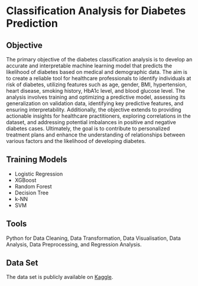 # Classification Analysis for Diabetes Prediction

## Objective
The primary objective of the diabetes classification analysis is to develop an accurate and interpretable machine learning model that predicts the likelihood of diabetes based on medical and demographic data. The aim is to create a reliable tool for healthcare professionals to identify individuals at risk of diabetes, utilizing features such as age, gender, BMI, hypertension, heart disease, smoking history, HbA1c level, and blood glucose level. The analysis involves training and optimizing a predictive model, assessing its generalization on validation data, identifying key predictive features, and ensuring interpretability. Additionally, the objective extends to providing actionable insights for healthcare practitioners, exploring correlations in the dataset, and addressing potential imbalances in positive and negative diabetes cases. Ultimately, the goal is to contribute to personalized treatment plans and enhance the understanding of relationships between various factors and the likelihood of developing diabetes.

## Training Models

- Logistic Regression
- XGBoost
- Random Forest
- Decision Tree
- k-NN
- SVM

## Tools
Python for Data Cleaning, Data Transformation, Data Visualisation, Data Analysis, Data Preprocessing, and Regression Analysis.

## Data Set
The data set is publicly available on [Kaggle](https://www.kaggle.com/datasets/iammustafatz/diabetes-prediction-dataset).
